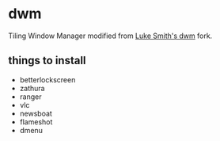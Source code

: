 # dwm
Tiling Window Manager modified from [Luke Smith's dwm](https://github.com/LukeSmithxyz/dwm) fork.

## things to install
+ betterlockscreen
+ zathura
+ ranger
+ vlc
+ newsboat
+ flameshot
+ dmenu
